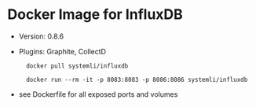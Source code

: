 Docker Image for InfluxDB
=========================

* Version: 0.8.6
* Plugins: Graphite, CollectD


		docker pull systemli/influxdb

		docker run --rm -it -p 8083:8083 -p 8086:8086 systemli/influxdb


* see Dockerfile for all exposed ports and volumes
